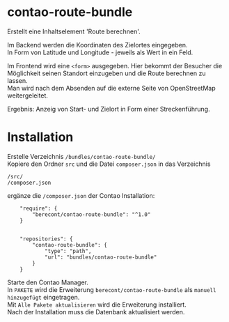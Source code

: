 # contao-route-bundle

Erstellt eine Inhaltselement 'Route berechnen'.  

Im Backend werden die Koordinaten des Zielortes eingegeben.  
In Form von Latitude und Longitude - jeweils als Wert in ein Feld.  

Im Frontend wird eine `<form>` ausgegeben. Hier bekommt der Besucher die Möglichkeit seinen Standort einzugeben und die Route berechnen zu lassen.  
Man wird nach dem Absenden auf die externe Seite von OpenStreetMap weitergeleitet.  

Ergebnis: Anzeig von Start- und Zielort in Form einer Streckenführung.  

# Installation  
Erstelle Verzeichnis `/bundles/contao-route-bundle/`  
Kopiere den Ordner `src` und die Datei `composer.json` in das Verzeichnis  
```
/src/  
/composer.json
```

ergänze die `/composer.json` der Contao Installation:  
```
    "require": {
        "berecont/contao-route-bundle": "^1.0"  
    }


    "repositories": {
        "contao-route-bundle": {
            "type": "path",
            "url": "bundles/contao-route-bundle"
        }
    }  
```
Starte den Contao Manager.  
In `PAKETE` wird die Erweiterung `berecont/contao-route-bundle` als `manuell hinzugefügt` eingetragen.  
Mit `Alle Pakete aktualisieren` wird die Erweiterung installiert.  
Nach der Installation muss die Datenbank aktualisiert werden.  
